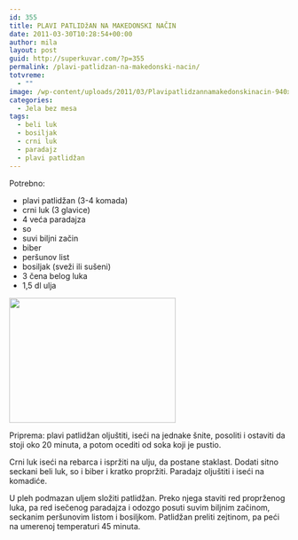 ```yaml
---
id: 355
title: PLAVI PATLIDžAN NA MAKEDONSKI NAČIN
date: 2011-03-30T10:28:54+00:00
author: mila
layout: post
guid: http://superkuvar.com/?p=355
permalink: /plavi-patlidzan-na-makedonski-nacin/
totvreme:
  - ""
image: /wp-content/uploads/2011/03/Plavipatlidzannamakedonskinacin-940x198.jpg
categories:
  - Jela bez mesa
tags:
  - beli luk
  - bosiljak
  - crni luk
  - paradajz
  - plavi patlidžan
---
```

Potrebno:

  * plavi patlidžan (3-4 komada)
  * crni luk (3 glavice)
  * 4 veća paradajza
  * so
  * suvi biljni začin
  * biber
  * peršunov list
  * bosiljak (sveži ili sušeni)
  * 3 čena belog luka
  * 1,5 dl ulja

<img class="alignnone size-medium wp-image-3812" title="Plavipatlidzannamakedonskinacin" src="//superkuvar.com/wp-content/uploads/2011/03/Plavipatlidzannamakedonskinacin-300x225.jpg" alt="" width="300" height="225" /> 

Priprema: plavi patlidžan oljuštiti, iseći na jednake šnite, posoliti i ostaviti da stoji oko 20 minuta, a potom ocediti od soka koji je pustio.

Crni luk iseći na rebarca i ispržiti na ulju, da postane staklast. Dodati sitno seckani beli luk, so i biber i kratko propržiti. Paradajz oljuštiti i iseći na komadiće.

U pleh podmazan uljem složiti patlidžan. Preko njega staviti red proprženog luka, pa red isečenog paradajza i odozgo posuti suvim biljnim začinom, seckanim peršunovim listom i bosiljkom. Patlidžan preliti zejtinom, pa peći na umerenoj temperaturi 45 minuta.